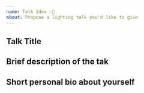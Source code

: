 ```yaml
---
name: Talk Idea 💡🎤
about: Propose a lighting talk you'd like to give
---
```


<!-- Please search existing issues to avoid creating duplicates. -->

## Talk Title

## Brief description of the tak

## Short personal bio about yourself